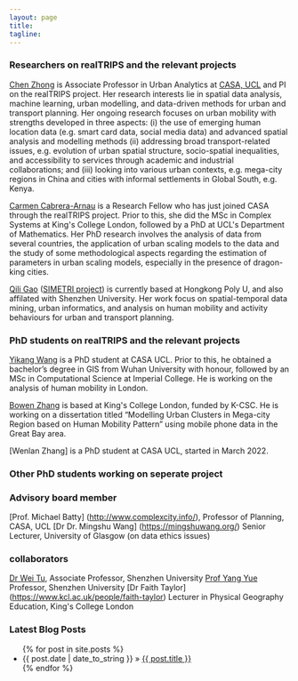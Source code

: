 ```yaml
---
layout: page
title: 
tagline:
---
```




### Researchers on realTRIPS and the relevant projects

[Chen Zhong](https://imzhongchen.wordpress.com/aboutme/) is Associate Professor in Urban Analytics at [CASA, UCL](https://www.ucl.ac.uk/bartlett/casa) and PI on the realTRIPS project. Her research interests lie in spatial data analysis, machine learning, urban modelling, and data-driven methods for urban and transport planning. Her ongoing research focuses on urban mobility with strengths developed in three aspects: (i) the use of emerging human location data (e.g. smart card data, social media data) and advanced spatial analysis and modelling methods (ii) addressing broad transport-related issues, e.g. evolution of urban spatial structure, socio-spatial inequalities, and accessibility to services through academic and industrial collaborations; and (iii) looking into various urban contexts, e.g. mega-city regions in China and cities with informal settlements in Global South, e.g. Kenya.

[Carmen Cabrera-Arnau](https://www.ucl.ac.uk/~ucahcca/) is a Research Fellow who has just joined CASA through the realTRIPS project. Prior to this, she did the MSc in Complex Systems at King's College London, followed by a PhD at UCL's Department of Mathematics. Her PhD research involves the analysis of data from several countries, the application of urban scaling models to the data and the study of some methodological aspects regarding the estimation of parameters in urban scaling models, especially in the presence of dragon-king cities.

[Qili Gao](https://www.gaoqili.cn/) ([SIMETRI project](https://simetri.uk/about-the-project)) is currently based at Hongkong Poly U, and also affilated with Shenzhen University. Her work focus on spatial-temporal data mining, urban informatics, and analysis on human mobility and activity behaviours for urban and transport planning. 


### PhD students on realTRIPS and the relevant projects

[Yikang Wang](https://yikang.site/) is a PhD student at CASA UCL. Prior to this, he obtained a bachelor’s degree in GIS from Wuhan University with honour, followed by an MSc in Computational Science at Imperial College. He is working on the analysis of human mobility in London.

[Bowen Zhang](https://bowenzhang.org/) is based at King's College London, funded by K-CSC. He is working on a dissertation titled “Modelling Urban Clusters in Mega-city Region based on Human Mobility Pattern” using mobile phone data in the Great Bay area. 

[Wenlan Zhang] is a PhD student at CASA UCL, started in March 2022.


### Other PhD students working on seperate project


### Advisory board member 
[Prof. Michael Batty] (http://www.complexcity.info/), Professor of Planning, CASA, UCL
[Dr Dr. Mingshu Wang] (https://mingshuwang.org/) Senior Lecturer, University of Glasgow (on data ethics issues)

### collaborators
[Dr Wei Tu](https://spatialsmart.github.io/), Associate Professor, Shenzhen University
[Prof Yang Yue](https://saup.szu.edu.cn/info/1092/1413.htm) Professor, Shenzhen University
[Dr Faith Taylor] (https://www.kcl.ac.uk/people/faith-taylor) Lecturer in Physical Geography Education, King's College London


### Latest Blog Posts

<ul class="posts">
  {% for post in site.posts %}
    <li><span>{{ post.date | date_to_string }}</span> &raquo; <a href="{{ site.baseurl }}{{ post.url }}">{{ post.title }}</a></li>
  {% endfor %}
</ul>
